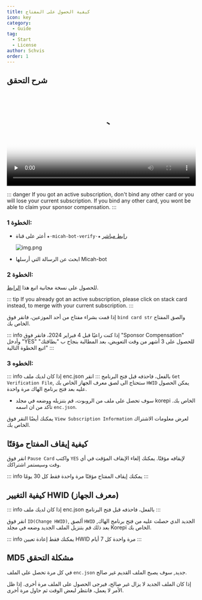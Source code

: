 ```yaml
---
title: كيفية الحصول على المفتاح
icon: key
category:
  - Guide
tag:
  - Start
  - License
author: Schvis
order: 1
---
```


## شرح التحقق

<video controls preload="none" width="100%" poster="https://nextcloud.atruicardona.xyz/s/dEnSM8gwYdDwbnD/preview"><source src="https://nextcloud.atruicardona.xyz/s/dEnSM8gwYdDwbnD/download" type="video/mp4"></video>

::: danger If you got an active subscription, don't bind any other card or you will lose your current subscription. If you bind any other card, you wont be able to claim your sponsor compensation.
:::

### الخطوة 1:
- أعثر على قناة `★⋅micah-bot-verify⋅★` [رابط مباشر](https://discord.com/channels/1069057220802781265/1203687333107335198)

  ![img.png](/assets/images/docs/202402/verify-1.png)
- ابحث عن الرسالة التي أرسلها Micah-bot
### الخطوة 2:
للحصول على نسخة مجانية اتبع هذا [الرابط](free.md).

::: tip If you already got an active subscription, please click on stack card instead, to merge with your current subscription.
:::

إذا قمت بشراء مفتاح من أحد الموزعين، فانقر فوق `bind card str` والصق المفتاح الخاص بك.

::: info إذا كنت راعيًا قبل 4 فبراير 2024، فانقر فوق "Sponsor Compensation" وأدخل "YES" للحصول على 3 أشهر من وقت التعويض، بعد المطالبة بنجاح ب "بطاقتك" اتبع الخطوة التالية"
:::

### الخطوه 3:
::: info إذا كان لديك ملف enc.json بالفعل، فاحذفه قبل فتح البرنامج
:::
انقر `Get Verification File`, ستحتاج الى لصق معرف الجهاز الخاص بك `HWID` يمكن الحصول عليه بعد فتح برنامج الهاك مرة واحدة.
- سوف تحصل على ملف من الروبوت، قم بتنزيله ووضعه في مجلد korepi الخاص بك. تأكد من ان اسمه `enc.json`.


يمكنك أيضًا النقر فوق `View Subscription Information` لعرض معلومات الاشتراك الخاص بك.

## كيفية إيقاف المفتاح مؤقتًا

انقر فوق `Pause Card` واكتب `YES` لإيقافه مؤقتًا. يمكنك إلغاء الإيقاف المؤقت في أي وقت وسيستمر اشتراكك.

::: info يمكنك إيقاف المفتاح مؤقتًا مرة واحدة فقط كل 30 يومًا
:::

## كيفية التغيير HWID (معرف الجهاز)

::: info إذا كان لديك ملف enc.json بالفعل، فاحذفه قبل فتح البرنامج
:::

انقر فوق `ID(Change HWID)`, ألصق `HWID` الجديد الدي حصلت عليه من فتح برنامج الهاك, بعد ذلك قم بتنزيل الملف الجديد وضعه في مجلد Korepi الخاص بك.

::: info يمكنك فقط إعادة تعيين HWID مرة واحدة كل 7 أيام
:::

## MD5 مشكلة التحقق
في كل مرة تحصل على الملف `enc.json` جديد,  سوف يصبح الملف القديم غير صالح.

إذا كان الملف الجديد لا يزال غير صالح، فيرجى الحصول على الملف مرة أخرى. إذا ظل الأمر لا يعمل، فانتظر لبعض الوقت ثم حاول مرة أخرى.